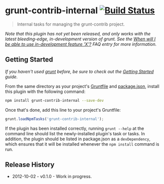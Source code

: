 # grunt-contrib-internal [![Build Status](https://secure.travis-ci.org/gruntjs/grunt-contrib-internal.png?branch=master)](http://travis-ci.org/gruntjs/grunt-contrib-internal)

> Internal tasks for managing the grunt-contrib project.

_Note that this plugin has not yet been released, and only works with the latest bleeding-edge, in-development version of grunt. See the [When will I be able to use in-development feature 'X'?](https://github.com/gruntjs/grunt/blob/devel/docs/faq.md#when-will-i-be-able-to-use-in-development-feature-x) FAQ entry for more information._

## Getting Started
_If you haven't used [grunt][] before, be sure to check out the [Getting Started][] guide._

From the same directory as your project's [Gruntfile][Getting Started] and [package.json][], install this plugin with the following command:

```bash
npm install grunt-contrib-internal --save-dev
```

Once that's done, add this line to your project's Gruntfile:

```js
grunt.loadNpmTasks('grunt-contrib-internal');
```

If the plugin has been installed correctly, running `grunt --help` at the command line should list the newly-installed plugin's task or tasks. In addition, the plugin should be listed in package.json as a `devDependency`, which ensures that it will be installed whenever the `npm install` command is run.

[grunt]: http://gruntjs.com/
[Getting Started]: https://github.com/gruntjs/grunt/blob/devel/docs/getting_started.md
[package.json]: https://npmjs.org/doc/json.html



## Release History

 * 2012-10-02 - v0.1.0 - Work in progress.
